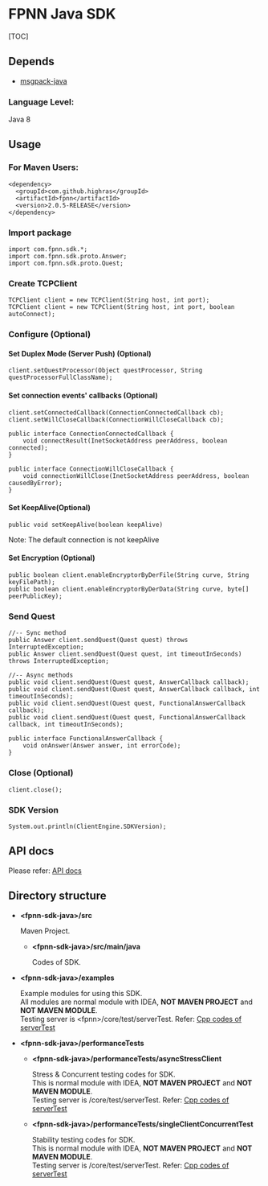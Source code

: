 # FPNN Java SDK

[TOC]

## Depends

* [msgpack-java](https://github.com/msgpack/msgpack-java)

### Language Level:

Java 8

## Usage

### For Maven Users:

	<dependency>
	  <groupId>com.github.highras</groupId>
	  <artifactId>fpnn</artifactId>
	  <version>2.0.5-RELEASE</version>
	</dependency>

### Import package

	import com.fpnn.sdk.*;
	import com.fpnn.sdk.proto.Answer;
	import com.fpnn.sdk.proto.Quest;


### Create TCPClient

	TCPClient client = new TCPClient(String host, int port);
	TCPClient client = new TCPClient(String host, int port, boolean autoConnect);

### Configure (Optional)

#### Set Duplex Mode (Server Push) (Optional)

	client.setQuestProcessor(Object questProcessor, String questProcessorFullClassName);

#### Set connection events' callbacks (Optional)

	client.setConnectedCallback(ConnectionConnectedCallback cb);
	client.setWillCloseCallback(ConnectionWillCloseCallback cb);

	public interface ConnectionConnectedCallback {
	    void connectResult(InetSocketAddress peerAddress, boolean connected);
	}

	public interface ConnectionWillCloseCallback {
	    void connectionWillClose(InetSocketAddress peerAddress, boolean causedByError);
	}

#### Set KeepAlive(Optional)

    public void setKeepAlive(boolean keepAlive)
    
   Note: The default connection is not keepAlive
   
#### Set Encryption (Optional)

	public boolean client.enableEncryptorByDerFile(String curve, String keyFilePath);
	public boolean client.enableEncryptorByDerData(String curve, byte[] peerPublicKey);

### Send Quest

	//-- Sync method
	public Answer client.sendQuest(Quest quest) throws InterruptedException;
	public Answer client.sendQuest(Quest quest, int timeoutInSeconds) throws InterruptedException;

	//-- Async methods
	public void client.sendQuest(Quest quest, AnswerCallback callback);
	public void client.sendQuest(Quest quest, AnswerCallback callback, int timeoutInSeconds);
	public void client.sendQuest(Quest quest, FunctionalAnswerCallback callback);
	public void client.sendQuest(Quest quest, FunctionalAnswerCallback callback, int timeoutInSeconds);

	public interface FunctionalAnswerCallback {
	    void onAnswer(Answer answer, int errorCode);
	}


### Close (Optional)

	client.close();


### SDK Version

	System.out.println(ClientEngine.SDKVersion);

## API docs

Please refer: [API docs](API.md)


## Directory structure

* **\<fpnn-sdk-java\>/src**

	Maven Project.

	+ **\<fpnn-sdk-java\>/src/main/java**

		Codes of SDK.

* **\<fpnn-sdk-java\>/examples**

	Example modules for using this SDK.  
	All modules are normal module with IDEA, **NOT MAVEN PROJECT** and **NOT MAVEN MODULE**.  
	Testing server is \<fpnn\>/core/test/serverTest. Refer: [Cpp codes of serverTest](https://github.com/highras/fpnn/blob/master/core/test/serverTest.cpp)

* **\<fpnn-sdk-java\>/performanceTests**

	+ **\<fpnn-sdk-java\>/performanceTests/asyncStressClient**

		Stress & Concurrent testing codes for SDK.  
		This is normal module with IDEA, **NOT MAVEN PROJECT** and **NOT MAVEN MODULE**.  
		Testing server is <fpnn>/core/test/serverTest. Refer: [Cpp codes of serverTest](https://github.com/highras/fpnn/blob/master/core/test/serverTest.cpp)

	+ **\<fpnn-sdk-java\>/performanceTests/singleClientConcurrentTest**

		Stability testing codes for SDK.  
		This is normal module with IDEA, **NOT MAVEN PROJECT** and **NOT MAVEN MODULE**.  
		Testing server is <fpnn>/core/test/serverTest. Refer: [Cpp codes of serverTest](https://github.com/highras/fpnn/blob/master/core/test/serverTest.cpp)
